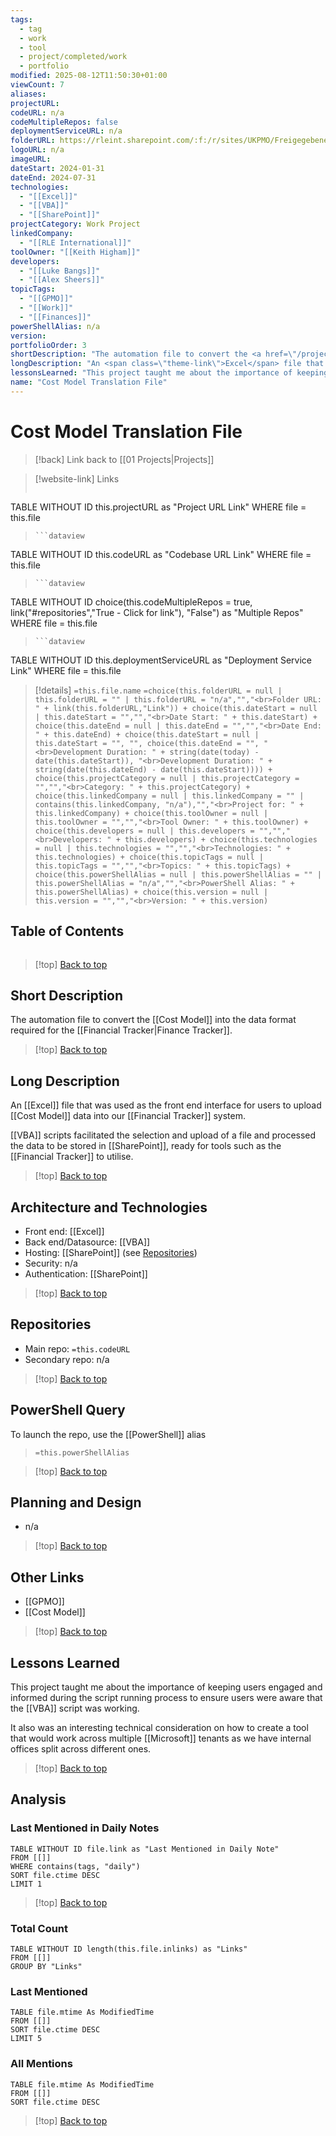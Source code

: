 ```yaml
---
tags:
  - tag
  - work
  - tool
  - project/completed/work
  - portfolio
modified: 2025-08-12T11:50:30+01:00
viewCount: 7
aliases: 
projectURL: 
codeURL: n/a
codeMultipleRepos: false
deploymentServiceURL: n/a
folderURL: https://rleint.sharepoint.com/:f:/r/sites/UKPMO/Freigegebene%20Dokumente/General/Tools/Cost%20Model?csf=1&web=1&e=CGmO2I
logoURL: n/a
imageURL: 
dateStart: 2024-01-31
dateEnd: 2024-07-31
technologies:
  - "[[Excel]]"
  - "[[VBA]]"
  - "[[SharePoint]]"
projectCategory: Work Project
linkedCompany:
  - "[[RLE International]]"
toolOwner: "[[Keith Higham]]"
developers:
  - "[[Luke Bangs]]"
  - "[[Alex Sheers]]"
topicTags:
  - "[[GPMO]]"
  - "[[Work]]"
  - "[[Finances]]"
powerShellAlias: n/a
version: 
portfolioOrder: 3
shortDescription: "The automation file to convert the <a href=\"/projects/cost-model\" class=\"theme-link\">Cost Model</a> into the data format required for the <span class=\"theme-link\">Finance Tracker</span>."
longDescription: "An <span class=\"theme-link\">Excel</span> file that was used as the front end interface for users to upload <a href=\"/projects/cost-model\" class=\"theme-link\">Cost Model</a> data into our <span class=\"theme-link\">Financial Tracker</span> system.<br><br><span class=\"theme-link\">VBA</span> scripts facilitated the selection and upload of a file and processed the data to be stored in <span class=\"theme-link\">SharePoint</span>, ready for tools such as the <span class=\"theme-link\">Financial Tracker</span> to utilise."
lessonsLearned: "This project taught me about the importance of keeping users engaged and informed during the script running process to ensure users were aware that the <span class=\"theme-link\">VBA</span> script was working.<br><br>It also was an interesting technical consideration on how to create a tool that would work across multiple <span class=\"theme-link\">Microsoft</span> tenants as we have internal offices split across different ones."
name: "Cost Model Translation File"
---
```

# Cost Model Translation File

> [!back] Link back to [[01 Projects|Projects]]

>[!website-link] Links
> ```dataview
TABLE WITHOUT ID this.projectURL as "Project URL Link"
WHERE file = this.file
>```
>```dataview
TABLE WITHOUT ID this.codeURL as "Codebase URL Link"
WHERE file = this.file
>```
>```dataview
TABLE WITHOUT ID choice(this.codeMultipleRepos = true, link("#repositories","True - Click for link"), "False") as "Multiple Repos"
WHERE file = this.file
>```
>```dataview
TABLE WITHOUT ID this.deploymentServiceURL as "Deployment Service Link"
WHERE file = this.file

>[!details]  `=this.file.name`
>`=choice(this.folderURL = null | this.folderURL = "" | this.folderURL = "n/a","","<br>Folder URL: " + link(this.folderURL,"Link")) + choice(this.dateStart = null | this.dateStart = "","","<br>Date Start: " + this.dateStart) + choice(this.dateEnd = null | this.dateEnd = "","","<br>Date End: " + this.dateEnd) + choice(this.dateStart = null | this.dateStart = "", "", choice(this.dateEnd = "", "<br>Development Duration: " + string(date(today) - date(this.dateStart)), "<br>Development Duration: " + string(date(this.dateEnd) - date(this.dateStart)))) + choice(this.projectCategory = null | this.projectCategory = "","","<br>Category: " + this.projectCategory) + choice(this.linkedCompany = null | this.linkedCompany = "" | contains(this.linkedCompany, "n/a"),"","<br>Project for: " + this.linkedCompany) + choice(this.toolOwner = null | this.toolOwner = "","","<br>Tool Owner: " + this.toolOwner) + choice(this.developers = null | this.developers = "","","<br>Developers: " + this.developers) + choice(this.technologies = null | this.technologies = "","","<br>Technologies: " + this.technologies) + choice(this.topicTags = null | this.topicTags = "","","<br>Topics: " + this.topicTags) + choice(this.powerShellAlias = null | this.powerShellAlias = "" | this.powerShellAlias = "n/a","","<br>PowerShell Alias: " + this.powerShellAlias) + choice(this.version = null | this.version = "","","<br>Version: " + this.version)`

## Table of Contents

```table-of-contents
```

>[!top] [Back to top](#Table%20of%20Contents)

## Short Description

The automation file to convert the [[Cost Model]] into the data format required for the [[Financial Tracker|Finance Tracker]].

>[!top] [Back to top](#Table%20of%20Contents)

## Long Description

An [[Excel]] file that was used as the front end interface for users to upload [[Cost Model]] data into our [[Financial Tracker]] system.

[[VBA]] scripts facilitated the selection and upload of a file and processed the data to be stored in [[SharePoint]], ready for tools such as the [[Financial Tracker]] to utilise.

>[!top] [Back to top](#Table%20of%20Contents)

## Architecture and Technologies

- Front end: [[Excel]]
- Back end/Datasource: [[VBA]]
- Hosting: [[SharePoint]] (see [Repositories](#repositories))
- Security: n/a
- Authentication: [[SharePoint]]

>[!top] [Back to top](#Table%20of%20Contents)

## Repositories

- Main repo: `=this.codeURL`
- Secondary repo: n/a

>[!top] [Back to top](#Table%20of%20Contents)

## PowerShell Query

To launch the repo, use the [[PowerShell]] alias 

> `=this.powerShellAlias`

>[!top] [Back to top](#Table%20of%20Contents)

## Planning and Design

- n/a

>[!top] [Back to top](#Table%20of%20Contents)

## Other Links

- [[GPMO]]
- [[Cost Model]]

>[!top] [Back to top](#Table%20of%20Contents)

## Lessons Learned

This project taught me about the importance of keeping users engaged and informed during the script running process to ensure users were aware that the [[VBA]] script was working.

It also was an interesting technical consideration on how to create a tool that would work across multiple [[Microsoft]] tenants as we have internal offices split across different ones.

>[!top] [Back to top](#Table%20of%20Contents)

## Analysis

### Last Mentioned in Daily Notes

```dataview
TABLE WITHOUT ID file.link as "Last Mentioned in Daily Note"
FROM [[]]
WHERE contains(tags, "daily")
SORT file.ctime DESC
LIMIT 1
```

>[!top] [Back to top](#Table%20of%20Contents)

### Total Count

```dataview
TABLE WITHOUT ID length(this.file.inlinks) as "Links"
FROM [[]]
GROUP BY "Links"
```

### Last Mentioned

```dataview
TABLE file.mtime As ModifiedTime
FROM [[]]
SORT file.ctime DESC
LIMIT 5
```

### All Mentions

```dataview
TABLE file.mtime As ModifiedTime
FROM [[]]
SORT file.ctime DESC
```

>[!top] [Back to top](#Table%20of%20Contents)